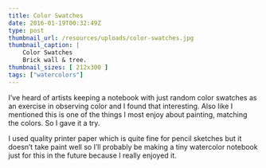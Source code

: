 ```yaml
---
title: Color Swatches
date: 2016-01-19T00:32:49Z
type: post
thumbnail_url: /resources/uploads/color-swatches.jpg
thumbnail_caption: |
    Color Swatches
    Brick wall & tree.
thumbnail_sizes: [ 212x300 ]
tags: ["watercolors"]
---
```

I’ve heard of artists keeping a notebook with just random color swatches as an exercise in observing color and I found that interesting. Also like I mentioned this is one of the things I most enjoy about painting, matching the colors. So I gave it a try.

I used quality printer paper which is quite fine for pencil sketches but it doesn’t take paint well so I’ll probably be making a tiny watercolor notebook just for this in the future because I really enjoyed it.
